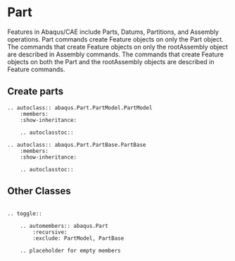 # Part

Features in Abaqus/CAE include Parts, Datums, Partitions, and Assembly operations. Part commands create Feature objects on only the Part object. The commands that create Feature objects on only the rootAssembly object are described in Assembly commands. The commands that create Feature objects on both the Part and the rootAssembly objects are described in Feature commands.

## Create parts

```{eval-rst}
.. autoclass:: abaqus.Part.PartModel.PartModel
    :members:
    :show-inheritance:

    .. autoclasstoc::

```

```{eval-rst}
.. autoclass:: abaqus.Part.PartBase.PartBase
    :members:
    :show-inheritance:

    .. autoclasstoc::

```

## Other Classes

```{eval-rst}

.. toggle::

    .. automembers:: abaqus.Part
        :recursive:
        :exclude: PartModel, PartBase

    .. placeholder for empty members
```

